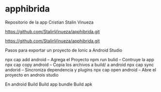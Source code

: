 # apphibrida

Repositorio  de la app
Cristian Stalin Vinueza

https://github.com/StalinVinueza/apphibrida.git

https://github.com/StalinVinueza/apphibrida.git

Pasos para exportar un proyecto de Ionic a Android Studio

npx cap add android – Agrega el Proyecto 
npm run bulid – Contruye la app
npx cap copy android – Copia los archivos a build/ a android
npx cap sync andorid – Sincroniza dependencia y plugins
npx cap open android – Abre el proyecto en androis studio

En android
Build 
Build app bundle 
Build apk 
